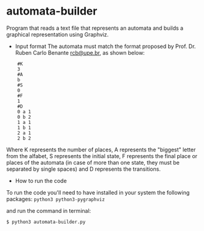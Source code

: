 # automata-builder
Program that reads a text file that represents an automata and builds a graphical representation using Graphviz.

* Input format
The automata must match the format proposed by Prof. Dr. Ruben Carlo Benante <rcb@upe.br>, as shown below:

```
    #K
    3
    #A
    b
    #S
    0
    #F
    1
    #D
    0 a 1
    0 b 2
    1 a 1
    1 b 1
    2 a 1
    2 b 2
```

Where K represents the number of places, A represents the "biggest" letter from the alfabet, S represents the initial state, F represents the final place or places of the automata (in case of more than one state, they must be separated by single spaces) and D represents the transitions.

* How to run the code

To run the code you'll need to have installed in your system the following packages:
` python3 python3-pygraphviz `

and run the command in terminal:

    $ python3 automata-builder.py 